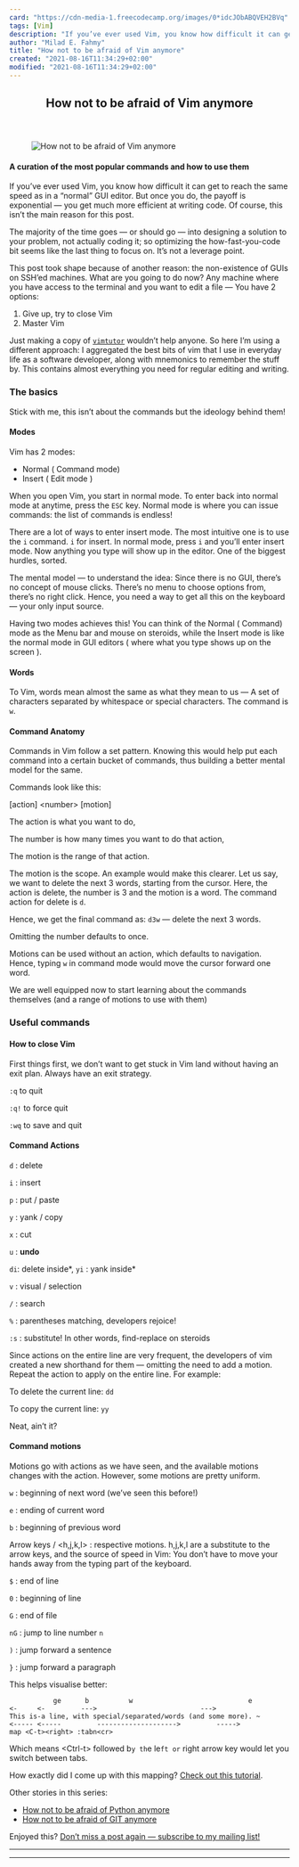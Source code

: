 ```yaml
---
card: "https://cdn-media-1.freecodecamp.org/images/0*idcJObABQVEH2BVq"
tags: [Vim]
description: "If you’ve ever used Vim, you know how difficult it can get to"
author: "Milad E. Fahmy"
title: "How not to be afraid of Vim anymore"
created: "2021-08-16T11:34:29+02:00"
modified: "2021-08-16T11:34:29+02:00"
---
```

<div class="site-wrapper">
<main id="site-main" class="site-main outer">
<div class="inner">
<article class="post-full post tag-vim tag-productivity tag-technology tag-tech tag-software-development ">
<header class="post-full-header">
<h1 class="post-full-title">How not to be afraid of Vim anymore</h1>
</header>
<figure class="post-full-image">
<picture>
<source media="(max-width: 700px)" sizes="1px" srcset="data:image/gif;base64,R0lGODlhAQABAIAAAAAAAP///yH5BAEAAAAALAAAAAABAAEAAAIBRAA7 1w">
<source media="(min-width: 701px)" sizes="(max-width: 800px) 400px,
(max-width: 1170px) 700px,
1400px" srcset="https://cdn-media-1.freecodecamp.org/images/0*idcJObABQVEH2BVq 300w,
https://cdn-media-1.freecodecamp.org/images/0*idcJObABQVEH2BVq 600w,
https://cdn-media-1.freecodecamp.org/images/0*idcJObABQVEH2BVq 1000w,
https://cdn-media-1.freecodecamp.org/images/0*idcJObABQVEH2BVq 2000w">
<img onerror="this.style.display='none'" src="https://cdn-media-1.freecodecamp.org/images/0*idcJObABQVEH2BVq" alt="How not to be afraid of Vim anymore">
</picture>
</figure>
<section class="post-full-content">
<div class="post-content">
<h4 id="a-curation-of-the-most-popular-commands-and-how-to-use-them">A curation of the most popular commands and how to use them</h4><p>If you’ve ever used Vim, you know how difficult it can get to reach the same speed as in a “normal” GUI editor. But once you do, the payoff is exponential — you get much more efficient at writing code. Of course, this isn’t the main reason for this post.</p><p>The majority of the time goes — or should go — into designing a solution to your problem, not actually coding it; so optimizing the how-fast-you-code bit seems like the last thing to focus on. It’s not a leverage point.</p><p>This post took shape because of another reason: the non-existence of GUIs on SSH’ed machines. What are you going to do now? Any machine where you have access to the terminal and you want to edit a file — You have 2 options:</p><ol><li>Give up, try to close Vim</li><li>Master Vim</li></ol><p>Just making a copy of <code><a href="https://superuser.com/questions/246487/how-to-use-vimtutor" rel="noopener">vimtutor</a></code> wouldn’t help anyone. So here I’m using a different approach: I aggregated the best bits of vim that I use in everyday life as a software developer, along with mnemonics to remember the stuff by. This contains almost everything you need for regular editing and writing.</p><h3 id="the-basics">The basics</h3><p>Stick with me, this isn’t about the commands but the ideology behind them!</p><h4 id="modes">Modes</h4><p>Vim has 2 modes:</p><ul><li>Normal ( Command mode)</li><li>Insert ( Edit mode )</li></ul><p>When you open Vim, you start in normal mode. To enter back into normal mode at anytime, press the <code>ESC</code> key. Normal mode is where you can issue commands: the list of commands is endless!</p><p>There are a lot of ways to enter insert mode. The most intuitive one is to use the <code>i</code> command. <code>i</code> for insert. In normal mode, press <code>i</code> and you’ll enter insert mode. Now anything you type will show up in the editor. One of the biggest hurdles, sorted.</p><p>The mental model — to understand the idea: Since there is no GUI, there’s no concept of mouse clicks. There’s no menu to choose options from, there’s no right click. Hence, you need a way to get all this on the keyboard — your only input source.</p><p>Having two modes achieves this! You can think of the Normal ( Command) mode as the Menu bar and mouse on steroids, while the Insert mode is like the normal mode in GUI editors ( where what you type shows up on the screen ).</p><h4 id="words">Words</h4><p>To Vim, words mean almost the same as what they mean to us — A set of characters separated by whitespace or special characters. The command is <code>w</code>.</p><h4 id="command-anatomy">Command Anatomy</h4><p>Commands in Vim follow a set pattern. Knowing this would help put each command into a certain bucket of commands, thus building a better mental model for the same.</p><p>Commands look like this:</p><p>[action] &lt;number&gt; [motion]</p><p>The action is what you want to do,</p><p>The number is how many times you want to do that action,</p><p>The motion is the range of that action.</p><p>The motion is the scope. An example would make this clearer. Let us say, we want to delete the next 3 words, starting from the cursor. Here, the action is delete, the number is 3 and the motion is a word. The command action for delete is <code>d</code>.</p><p>Hence, we get the final command as: <code>d3w</code> — delete the next 3 words.</p><p>Omitting the number defaults to once.</p><p>Motions can be used without an action, which defaults to navigation. Hence, typing <code>w</code> in command mode would move the cursor forward one word.</p><p>We are well equipped now to start learning about the commands themselves (and a range of motions to use with them)</p><h3 id="useful-commands">Useful commands</h3><h4 id="how-to-close-vim">How to close Vim</h4><p>First things first, we don’t want to get stuck in Vim land without having an exit plan. Always have an exit strategy.</p><p><code>:q</code> to quit</p><p><code>:q!</code> to force quit</p><p><code>:wq</code> to save and quit</p><h4 id="command-actions">Command Actions</h4><p><code>d</code> : delete</p><p><code>i</code> : insert</p><p><code>p</code> : put / paste</p><p><code>y</code> : yank / copy</p><p><code>x</code> : cut</p><p><code>u</code> : <strong>undo</strong></p><p><code>di</code>: delete inside*, <code>yi</code> : yank inside*</p><p><code>v</code> : visual / selection</p><p><code>/</code> : search</p><p><code>%</code> : parentheses matching, developers rejoice!</p><p><code>:s</code> : substitute! In other words, find-replace on steroids</p><p>Since actions on the entire line are very frequent, the developers of vim created a new shorthand for them — omitting the need to add a motion. Repeat the action to apply on the entire line. For example:</p><p>To delete the current line: <code>dd</code></p><p>To copy the current line: <code>yy</code></p><p>Neat, ain’t it?</p><h4 id="command-motions">Command motions</h4><p>Motions go with actions as we have seen, and the available motions changes with the action. However, some motions are pretty uniform.</p><p><code>w</code> : beginning of next word (we’ve seen this before!)</p><p><code>e</code> : ending of current word</p><p><code>b</code> : beginning of previous word</p><p>Arrow keys / &lt;h,j,k,l&gt; : respective motions. h,j,k,l are a substitute to the arrow keys, and the source of speed in Vim: You don’t have to move your hands away from the typing part of the keyboard.</p><p><code>$</code> : end of line</p><p><code>0</code> : beginning of line</p><p><code>G</code> : end of file</p><p><code>nG</code> : jump to line number <code>n</code></p><p><code>)</code> : jump forward a sentence</p><p><code>}</code> : jump forward a paragraph</p><p>This helps visualise better:</p><pre><code>           ge      b          w                             e
&lt;-     &lt;-         ---&gt;                          ---&gt;
This is-a line, with special/separated/words (and some more). ~
&lt;----- &lt;-----         --------------------&gt;         -----&gt;
map &lt;C-t&gt;&lt;right&gt; :tabn&lt;cr&gt;</code></pre><p>Which means &lt;Ctrl-t&gt; followed b<code>y th</code>e le<code>ft or</code> right arrow key would let you switch between tabs.</p><p>How exactly did I come up with this mapping? <a href="http://vim.wikia.com/wiki/Mapping_keys_in_Vim_-_Tutorial_(Part_1)" rel="noopener">Check out this tutorial</a>.</p><p>Other stories in this series:</p><ul><li><a href="https://medium.freecodecamp.org/how-not-to-be-afraid-of-python-anymore-b37b58871795" rel="noopener">How not to be afraid of Python anymore</a></li><li><a href="https://medium.freecodecamp.org/how-not-to-be-afraid-of-git-anymore-fe1da7415286" rel="noopener">How not to be afraid of GIT anymore</a></li></ul><p>Enjoyed this? <a href="http://neilkakkar.com/subscribe/" rel="noopener">Don’t miss a post again — subscribe to my mailing list!</a></p>
</div>
<hr>
<hr>
</section>
</article>
</div>
</main>
</div>
<!-- Google Tag Manager (noscript) -->
<!-- End Google Tag Manager (noscript) -->
